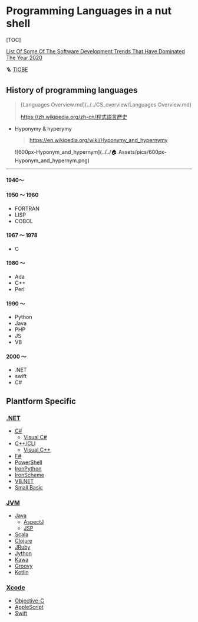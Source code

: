 # Programming Languages in a nut shell

[TOC]



[List Of Some Of The Software Development Trends That Have Dominated The Year 2020](https://www.cisin.com/coffee-break/trends/list-of-some-of-the-software-development-trends-that-have-dominated-the-year-2020.html)

🪜 [TIOBE](https://www.tiobe.com/tiobe-index/)



## History of programming languages

> [Languages Overview.md](../../CS_overview/Languages Overview.md) 
> 
> <https://zh.wikipedia.org/zh-cn/程式語言歷史>



+ Hyponymy & hyperymy
	> https://en.wikipedia.org/wiki/Hyponymy_and_hypernymy 

	![600px-Hyponym_and_hypernym](../../🏠 Assets/pics/600px-Hyponym_and_hypernym.png)


---
#### 1940～

#### 1950 ～ 1960

+ FORTRAN
+ LISP
+ COBOL
#### 1967 ～ 1978
+ C
#### 1980 ～
+ Ada
+ C++
+ Perl
#### 1990 ～
+ Python
+ Java
+ PHP
+ JS
+ VB

#### 2000 ～ 
+ .NET
+ swift
+ C#



##  Plantform Specific

### [.NET](https://zh.wikipedia.org/wiki/.NET%E6%A1%86%E6%9E%B6 ".NET框架")

-   [C#](https://zh.wikipedia.org/wiki/C%E2%99%AF "C♯") 
    -   [Visual C#](https://zh.wikipedia.org/wiki/Microsoft_Visual_C%E2%99%AF "Microsoft Visual C♯")
-   [C++/CLI](https://zh.wikipedia.org/wiki/C%2B%2B/CLI "C++/CLI") 
    -   [Visual C++](https://zh.wikipedia.org/wiki/Microsoft_Visual_C%2B%2B "Microsoft Visual C++")
-   [F#](https://zh.wikipedia.org/wiki/F%E2%99%AF "F♯")
-   [PowerShell](https://zh.wikipedia.org/wiki/PowerShell "PowerShell")
-   [IronPython](https://zh.wikipedia.org/wiki/IronPython "IronPython")
-   [IronScheme](https://zh.wikipedia.org/w/index.php?title=IronScheme&action=edit&redlink=1)
-   [VB.NET](https://zh.wikipedia.org/wiki/Visual_Basic_.NET "Visual Basic .NET")
-   [Small Basic](https://zh.wikipedia.org/wiki/Microsoft_Small_Basic "Microsoft Small Basic")



### [JVM](https://zh.wikipedia.org/wiki/Java%E5%B9%B3%E8%87%BA "Java平臺")

-   [Java](https://zh.wikipedia.org/wiki/Java "Java") 
    -   [AspectJ](https://zh.wikipedia.org/w/index.php?title=AspectJ&action=edit&redlink=1)
    -   [JSP](https://zh.wikipedia.org/wiki/JSP "JSP")
-   [Scala](https://zh.wikipedia.org/wiki/Scala "Scala")
-   [Clojure](https://zh.wikipedia.org/wiki/Clojure "Clojure")
-   [JRuby](https://zh.wikipedia.org/wiki/JRuby "JRuby")
-   [Jython](https://zh.wikipedia.org/wiki/Jython "Jython")
-   [Kawa](https://zh.wikipedia.org/w/index.php?title=Kawa&action=edit&redlink=1)
-   [Groovy](https://zh.wikipedia.org/wiki/Groovy "Groovy")
-   [Kotlin](https://zh.wikipedia.org/wiki/Kotlin "Kotlin")



### [Xcode](https://zh.wikipedia.org/wiki/Xcode "Xcode")

-   [Objective-C](https://zh.wikipedia.org/wiki/Objective-C "Objective-C")
-   [AppleScript](https://zh.wikipedia.org/wiki/AppleScript "AppleScript")
-   [Swift](https://zh.wikipedia.org/wiki/Swift_(%E7%A8%8B%E5%BC%8F%E8%AA%9E%E8%A8%80) "Swift (程式語言)")



